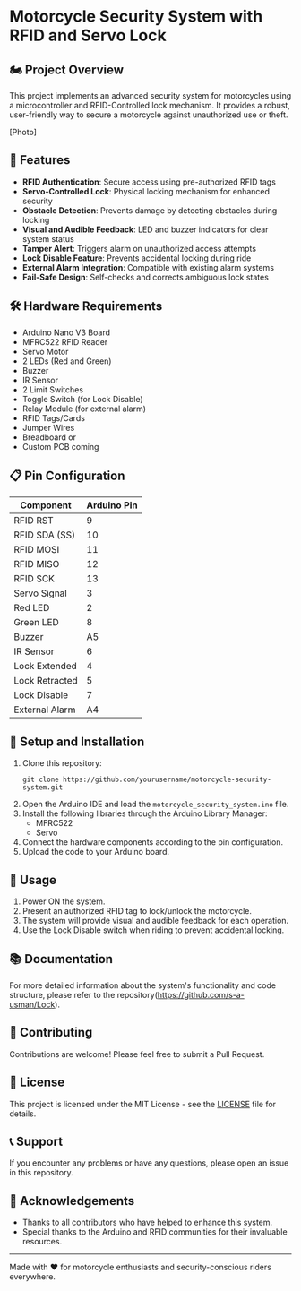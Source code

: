 # Motorcycle Security System with RFID and Servo Lock

## 🏍️ Project Overview

This project implements an advanced security system for motorcycles using a microcontroller and RFID-Controlled lock mechanism. It provides a robust, user-friendly way to secure a motorcycle against unauthorized use or theft.

[Photo]

## 🌟 Features

- **RFID Authentication**: Secure access using pre-authorized RFID tags
- **Servo-Controlled Lock**: Physical locking mechanism for enhanced security
- **Obstacle Detection**: Prevents damage by detecting obstacles during locking
- **Visual and Audible Feedback**: LED and buzzer indicators for clear system status
- **Tamper Alert**: Triggers alarm on unauthorized access attempts
- **Lock Disable Feature**: Prevents accidental locking during ride
- **External Alarm Integration**: Compatible with existing alarm systems
- **Fail-Safe Design**: Self-checks and corrects ambiguous lock states

## 🛠️ Hardware Requirements

- Arduino Nano V3 Board
- MFRC522 RFID Reader
- Servo Motor
- 2 LEDs (Red and Green)
- Buzzer
- IR Sensor
- 2 Limit Switches
- Toggle Switch (for Lock Disable)
- Relay Module (for external alarm)
- RFID Tags/Cards
- Jumper Wires
- Breadboard or 
- Custom PCB coming

## 📋 Pin Configuration

| Component      | Arduino Pin |
|----------------|-------------|
| RFID RST       | 9           |
| RFID SDA (SS)  | 10          |
| RFID MOSI      | 11          |
| RFID MISO      | 12          |
| RFID SCK       | 13          |
| Servo Signal   | 3           |
| Red LED        | 2           |
| Green LED      | 8           |
| Buzzer         | A5          |
| IR Sensor      | 6           |
| Lock Extended  | 4           |
| Lock Retracted | 5           |
| Lock Disable   | 7           |
| External Alarm | A4          |

## 🚀 Setup and Installation

1. Clone this repository:
   ```
   git clone https://github.com/yourusername/motorcycle-security-system.git
   ```
2. Open the Arduino IDE and load the `motorcycle_security_system.ino` file.
3. Install the following libraries through the Arduino Library Manager:
   - MFRC522
   - Servo
4. Connect the hardware components according to the pin configuration.
5. Upload the code to your Arduino board.

## 🔧 Usage

1. Power ON the system.
2. Present an authorized RFID tag to lock/unlock the motorcycle.
3. The system will provide visual and audible feedback for each operation.
4. Use the Lock Disable switch when riding to prevent accidental locking.

## 📚 Documentation

For more detailed information about the system's functionality and code structure, please refer to the repository(https://github.com/s-a-usman/Lock).

## 🤝 Contributing

Contributions are welcome! Please feel free to submit a Pull Request.

## 📄 License

This project is licensed under the MIT License - see the [LICENSE](LICENSE) file for details.

## 📞 Support

If you encounter any problems or have any questions, please open an issue in this repository.

## 🙏 Acknowledgements

- Thanks to all contributors who have helped to enhance this system.
- Special thanks to the Arduino and RFID communities for their invaluable resources.

---

Made with ❤️ for motorcycle enthusiasts and security-conscious riders everywhere.